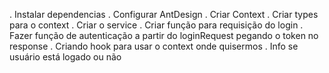 . Instalar dependencias
. Configurar AntDesign
. Criar Context
. Criar types para o context
. Criar o service
. Criar função para requisição do login
. Fazer função de autenticação a partir do loginRequest pegando o token no response
. Criando hook para usar o context onde quisermos
. Info se usuário está logado ou não

